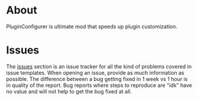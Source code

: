 # About
PluginConfigurer is ultimate mod that speeds up plugin customization.

# Issues
The [issues](https://github.com/Hxncusik/plugin-configurer/issues) section is an issue tracker for all the kind of problems covered in issue templates. When opening an issue, provide as much information as possible. The difference between a bug getting fixed in 1 week vs 1 hour is in quality of the report. Bug reports where steps to reproduce are "idk" have no value and will not help to get the bug fixed at all.
